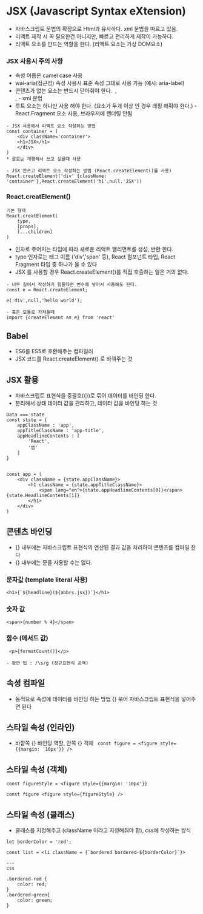# JSX (Javascript Syntax eXtension) 
- 자바스크립트 문법의 확장으로 Html과 유사하다. xml 문법을 따르고 있음.
- 리액트 제작 시 꼭 필요한건 아니지만, 빠르고 편리하게 제작이 가능하다.
- 리액트 요소를 만드는 역할을 한다. (리액트 요소는 가상 DOM요소)


### JSX 사용시 주의 사항
- 속성 이름은 camel case 사용
- wai-aria(접근성) 속성 사용시 표준 속성 그대로 사용 가능 (예시: aria-label)
- 콘텐츠가 없는 요소는 반드시 닫아줘야 한다. <img /> , <br />, <area /> - xml 문법
- 루트 요소는 하나만 사용 해야 한다. (요소가 두개 이상 인 경우 래핑 해줘야 한다.) - React.Fragment 요소 사용, 브라우저에 랜더링 안됨

```
- JSX 사용해서 리액트 요소 작성하는 방법
const container = (
    <div className='container'>
    <h1>JSX</h1>
    </div>
)
* 괄호는 개행해서 쓰고 싶을때 사용
```

```
- JSX 안쓰고 리액트 요소 작성하는 방법 (React.createElement()를 사용)
React.createElement('div' {className: 'container'},React.createElement('h1',null.'JSX'))
```

### React.creatElement() 
```
기본 형태
React.creatElement(
    type,
    [props],
    [...children]
)
```
- 인자로 주어지는 타입에 따라 새로운 리액트 엘리먼트를 생성, 반환 한다.
- type 인자로는 태그 이름 ('div','span' 등), React 컴포넌트 타입, React Fragment 타입 중 하나가 올 수 있다
- JSX 를 사용할 경우 React.createElement()를 직접 호출하는 일은 거의 없다.



```
- 너무 길어서 작성하기 힘들다면 변수에 넣어서 사용해도 된다.
const e = React.createElement;

e('div',null,'hello world');

- 혹은 모듈로 가져올때 
import {createElement as e} from 'react'
```



## Babel
- ES6를 ES5로 호환해주는 컴파일러 
- JSX 코드를 React.createElement() 로 바꿔주는 것 

## JSX 활용
- 자바스크립트 표현식을 중괄호({})로 묶어 데이터를 바인딩 한다.
- 분리해서 상태 데이터 값을 관리하고, 데이터 값을 바인딩 하는 것

```
Data === state 
const stste = {
    appClassName : 'app',
    appTitleClassName : 'app-title',
    appHeadlineContents : [
        'React',
        '앱'
    ]
}


const app = (
    <div className = {state.appClassName}>
        <h1 className = {state.appTitleClassName}>
            <span lang="en">{state.appHeadlineContents[0]}</span>{state.HeadlineContents[1]}
        </h1>
    </div>
)

```

## 콘텐츠 바인딩
- {} 내부에는 자바스크립트 표현식의 연산된 결과 값을 처리하여 콘텐츠를 컴파일 한다
- {} 내부에는 문을 사용할 수는 없다. 

### 문자값 (template literal 사용)
`` <h1>{`${headline}(${abbrs.jsx})`}</h1> ``
### 숫자 값
`` <span>{number % 4}</span> ``
### 함수 (메서드 값)
`` <p>{formatCount()}</p>``

    - 잠깐 팁 : /\s/g (정규표현식 공백)

## 속성 컴파일
- 동적으로 속성에 테이터를 바인딩 하는 방법 {} 묶어 자바스크립트 표현식을 넣어주면 된다

## 스타일 속성 (인라인) 
- 바깥쪽 {} 바인딩 역할, 안쪽 {} 객체 
`` const figure = <figure style={{margin: '10px'}} />``

## 스타일 속성 (객체)
```
const figureStyle = <figure style={{margin: '10px'}}

const figure <figure style={figureStyle} />
```

## 스타일 속성 (클래스)
- 클래스를 지정해주고 (className 이라고 지정해줘야 함), css에 작성하는 방식

```
let borderColor = 'red';

const list = <li className = {`bordered bordered-${borderColor}`}>

---
css

.bordered-red {
    color: red;
}
.bordered-green{
    color: green;
}
```